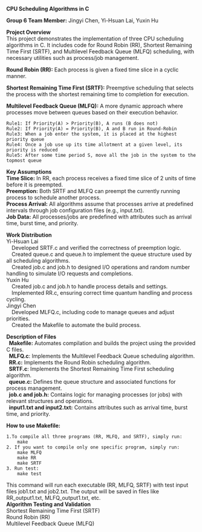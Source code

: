 **CPU Scheduling Algorithms in C**

**Group 6 Team Member:**
Jingyi Chen, Yi-Hsuan Lai, Yuxin Hu


**Project Overview**<br />
This project demonstrates the implementation of three CPU scheduling algorithms in C. It includes code for Round Robin (RR), Shortest Remaining Time First (SRTF), and Multilevel Feedback Queue (MLFQ) scheduling, with necessary utilities such as process/job management.<br />

**Round Robin (RR):** Each process is given a fixed time slice in a cyclic manner.<br />

**Shortest Remaining Time First (SRTF):** Preemptive scheduling that selects the process with the shortest remaining time to completion for execution.<br />

**Multilevel Feedback Queue (MLFQ):** A more dynamic approach where processes move between queues based on their execution behavior.<br />

	Rule1: If Priority(A) > Priority(B), A runs (B does not)
	Rule2: If Priority(A) = Priority(B), A and B run in Round-Robin
	Rule3: When a job enter the system, it is placed at the highest priority queue
	Rule4: Once a job use up its time allotment at a given level, its priority is reduced
	Rule5: After some time period S, move all the job in the system to the topmost queue

**Key Assumptions**<br />
**Time Slice:** In RR, each process receives a fixed time slice of 2 units of time before it is preempted.<br />
**Preemption:**  Both SRTF and MLFQ can preempt the currently running process to schedule another process.<br />
**Process Arrival:** All algorithms assume that processes arrive at predefined intervals through job configuration files (e.g., input.txt).<br />
**Job Data:** All processes/jobs are predefined with attributes such as arrival time, burst time, and priority.<br />

**Work Distribution**<br />
Yi-Hsuan Lai<br />
	&emsp;Developed SRTF.c and verified the correctness of preemption logic.<br />
	&emsp;Created queue.c and queue.h to implement the queue structure used by all scheduling algorithms.<br />
	&emsp;Created job.c and job.h to designed I/O operations and random number handling to simulate I/O requests and completions.<br />
Yuxin Hu<br />
	&emsp;Created job.c and job.h to handle process details and settings.<br />
	&emsp;Implemented RR.c, ensuring correct time quantum handling and process cycling.<br />
Jingyi Chen<br />
	&emsp;Developed MLFQ.c, including code to manage queues and adjust priorities.<br />
	&emsp;Created the Makefile to automate the build process.<br />

**Description of Files**<br />
&ensp;**Makefile:** Automates compilation and builds the project using the provided C files.<br />
&ensp;**MLFQ.c**: Implements the Multilevel Feedback Queue scheduling algorithm.<br />
&ensp;**RR.c:** Implements the Round Robin scheduling algorithm.<br />
&ensp;**SRTF.c**: Implements the Shortest Remaining Time First scheduling algorithm.<br />
&ensp;**queue.c:** Defines the queue structure and associated functions for process management.<br />
&ensp;**job.c and job.h:** Contains logic for managing processes (or jobs) with relevant structures and operations.<br />
&ensp;**input1.txt and input2.txt:** Contains attributes such as arrival time, burst time, and priority.<br />

**How to use Makefile:** <br />

	1.To compile all three programs (RR, MLFQ, and SRTF), simply run:
		make
	2. If you want to compile only one specific program, simply run:
		make MLFQ
		make RR
		make SRTF
	3. Run test: 
		make test
  
This command will run each executable (RR, MLFQ, SRTF) with test input files job1.txt and job2.txt. The output will be saved in files like RR_output1.txt, MLFQ_output1.txt, etc.<br />
**Algorithm Testing and Validation**<br />
Shortest Remaining Time First (SRTF)<br />
Round Robin (RR)<br />
Multilevel Feedback Queue (MLFQ)<br />



